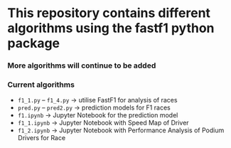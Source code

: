 # This repository contains different algorithms using the fastf1 python package
### More algorithms will continue to be added
### Current algorithms

- `f1_1.py` – `f1_4.py` → utilise FastF1 for analysis of races
- `pred.py` – `pred2.py` → prediction models for F1 races
- `f1.ipynb` → Jupyter Notebook for the prediction model
- `f1_1.ipynb` → Jupyter Notebook with Speed Map of Driver
- `f1_2.ipynb` → Jupyter Notebook with Performance Analysis of Podium Drivers for Race